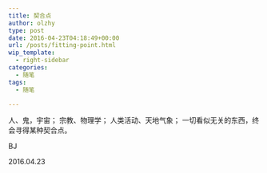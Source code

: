 ```yaml
---
title: 契合点
author: olzhy
type: post
date: 2016-04-23T04:18:49+00:00
url: /posts/fitting-point.html
wip_template:
  - right-sidebar
categories:
  - 随笔
tags:
  - 随笔

---
```

人、鬼，宇宙； 宗教、物理学； 人类活动、天地气象； 一切看似无关的东西，终会寻得某种契合点。

BJ
  
2016.04.23